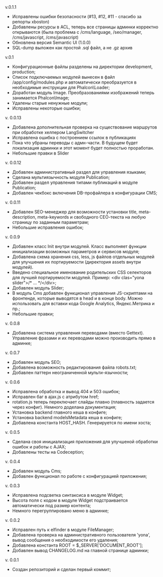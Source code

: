 v.0.1.1
- Исправлены ошибки безопасности (#13, #12, #11 - спасибо за репорты xboston)
- Добавлены ресурсы в ACL, теперь все страницы админки корректно открываются (была проблема с /cms/language, /seo/manager, /cms/javascript, /cms/javascript)
- Обновлена версия Semantic UI (1.0.0)
- SQL-dump выложен как простой .sql файл, а не .gz архив

v.0.1
- Конфигурационные файлы разделены на директории development, production;
- Список подключаемых модулей вынесен в файл /app/config/modules.php и автоматически преобразуется в необходимые инструкции для Phalcon\Loader;
- Доработан модуль Image. Преобразованиями изображений теперь занимается Phalcon\Image;
- Удалены старые ненужные модули;
- Исправлены некоторые ошибки;

v. 0.0.13
- Добавлена дополнительная проверка на существование маршрутов при обработке хелпером LangSwitcher
- Исправлена ошибка с построением ссылок в публикациях
- Пока что убраны переводы с адмн-части. В будущем будет локализация админки и этот момент будет полностью проработан.
- Небольшие правки в Slider

v. 0.0.12
- Добавлен административный раздел для управления языками;
- Сделана мультиязычность модуля Publication;
- Добавлен раздел управления типами публикаций в модуле Publication;
- Добавлен чекбокс включения DB-профайлера в конфигурации CMS;

v. 0.0.11
- Добавлен SEO-менеджер для возможности установки title, meta-description, meta-keywords и свободного СЕО-текста на любую страницу по заданным параметрам;
- Небольшие исправления ошибок;

v. 0.0.9
- Добавлен класс Init внутри модулей. Класс выполняет функции инициализации возможных параметров и сервисов модуля;
- Добавлена схема хранения css, less, js файлов отдельных модулей для улучшения их портируемости (директория assets внутри модулей).
- Введено специальное именование родительских CSS селекторов для лучшей портируемости модулей. Пример: &lt;div clas=&quot;yona slider&quot;&gt;/* ... */&lt;/div&gt;;
- Добавлен модуль Slider;
- В модуль Cms добавлен функционал управления JS-скриптами на фронтенде, которые выводятся в head и в конце body. Можно использовать для вставки кода Google Analytics, Яндекс.Метрика и пр.;
- Небольшие правки;

v. 0.0.8
- Добавлена система управления переводами (вместо Gettext). Управление фразами и их переводами можно производить прямо в админке;

v. 0.0.7
- Добавлен модуль SEO;
- Добавлена возможность редактирования файла robots.txt;
- Добавлен паттерн неограниченной мульти-язычности;

v. 0.0.6
- Исправлена обработка и вывод 404 и 503 ошибок;
- Исправлен баг в ajax.js с атрибутом href;
- rotation.js теперь переключает слайды плавно (плавность задается через конфиг). Немного доделана документация;
- Установка backend главного кеша в конфиге;
- Установка backend modelsMetadata кеша в конфиге;
- Добавлена константа HOST_HASH. Генерируется по имени хоста;

v. 0.0.5
- Сделана своя инициализация приложения для улучшеной обработки ошибок и работы с AJAX;
- Добавлены тесты на Codeception;

v. 0.0.4
- Добавлен модуль Cms;
- Добавлен функционал по работе с конфигурацией приложения;

v. 0.0.3
- Исправлена подсветка синтаксиса в модуле Widget;
- Высота поля с кодом в модуле Widget подстраивается автоматически под размер контента;
- Немного перегруппировано меню в админке;

v. 0.0.2
- Исправлен путь к elfinder в модуле FileManager;
- Добавлена проверка на административного пользователя 'yona', вывод сообщения о необходимости его удаления;
- Добавлена константа ROOT = $_SERVER['DOCUMENT_ROOT'];
- Добавлен вывод CHANGELOG.md на главной странице админки;

v. 0.0.1
- Создан репозиторий и сделан первый коммит;
